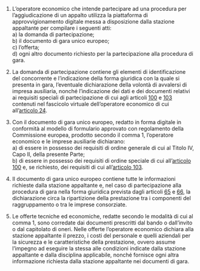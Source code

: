 1. L’operatore economico che intende partecipare ad una procedura per l’aggiudicazione di un appalto utilizza la piattaforma di approvvigionamento digitale messa a disposizione dalla stazione appaltante per compilare i seguenti atti:<br>a) la domanda di partecipazione; <br>b) il documento di gara unico europeo; <br>c) l’offerta; <br>d) ogni altro documento richiesto per la partecipazione alla procedura di gara.

2. La domanda di partecipazione contiene gli elementi di identificazione del concorrente e l’indicazione della forma giuridica con la quale si presenta in gara, l’eventuale dichiarazione della volontà di avvalersi di impresa ausiliaria, nonché l’indicazione dei dati e dei documenti relativi ai requisiti speciali di partecipazione di cui agli articoli [100](/articolo-100/2) e [103](/articolo-103/2) contenuti nel fascicolo virtuale dell’operatore economico di cui all’[articolo 24](/articolo-24/2).

3. Con il documento di gara unico europeo, redatto in forma digitale in conformità al modello di formulario approvato con regolamento della Commissione europea, prodotto secondo il comma 1, l’operatore economico e le imprese ausiliarie dichiarano: <br>a) di essere in possesso dei requisiti di ordine generale di cui al Titolo IV, Capo II, della presente Parte;<br>b) di essere in possesso dei requisiti di ordine speciale di cui all’[articolo 100](/articolo-100/2) e, se richiesto, dei requisiti di cui all’[articolo 103](/articolo-103/2).

4. Il documento di gara unico europeo contiene tutte le informazioni richieste dalla stazione appaltante e, nel caso di partecipazione alla procedura di gara nella forma giuridica prevista dagli articoli [65](/articolo-65/1) e [66](/articolo-66/1), la dichiarazione circa la ripartizione della prestazione tra i componenti del raggruppamento o tra le imprese consorziate.
 
5. Le offerte tecniche ed economiche, redatte secondo le modalità di cui al comma 1, sono corredate dai documenti prescritti dal bando o dall’invito o dal capitolato di oneri. Nelle offerte l’operatore economico dichiara alla stazione appaltante il prezzo, i costi del personale e quelli aziendali per la sicurezza e le caratteristiche della prestazione, ovvero assume l’impegno ad eseguire la stessa alle condizioni indicate dalla stazione appaltante e dalla disciplina applicabile, nonché fornisce ogni altra informazione richiesta dalla stazione appaltante nei documenti di gara. 
